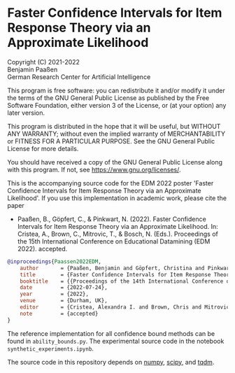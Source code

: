 # Faster Confidence Intervals for Item Response Theory via an Approximate Likelihood

Copyright (C) 2021-2022  
Benjamin Paaßen  
German Research Center for Artificial Intelligence

This program is free software: you can redistribute it and/or modify
it under the terms of the GNU General Public License as published by
the Free Software Foundation, either version 3 of the License, or
(at your option) any later version.

This program is distributed in the hope that it will be useful,
but WITHOUT ANY WARRANTY; without even the implied warranty of
MERCHANTABILITY or FITNESS FOR A PARTICULAR PURPOSE.  See the
GNU General Public License for more details.

You should have received a copy of the GNU General Public License
along with this program.  If not, see <https://www.gnu.org/licenses/>.



This is the accompanying source code for the EDM 2022 poster 'Faster Confidence Intervals for Item Response Theory via an Approximate Likelihood'. If you use this implementation in academic work, please cite the paper

* Paaßen, B., Göpfert, C., & Pinkwart, N. (2022). Faster Confidence Intervals for Item Response Theory via an Approximate Likelihood. In: Cristea, A., Brown, C., Mitrovic, T., & Bosch, N. (Eds.). Proceedings of the 15th International Conference on Educational Datamining (EDM 2022). accepted.

```bibtex
@inproceedings{Paassen2022EDM,
    author       = {Paaßen, Benjamin and Göpfert, Christina and Pinkwart, Niels},
    title        = {Faster Confidence Intervals for Item Response Theory via an Approximate Likelihood},
    booktitle    = {{Proceedings of the 14th International Conference on Educational Data Mining (EDM 2022)}},
    date         = {2022-07-24},
    year         = {2022},
    venue        = {Durham, UK},
    editor       = {Cristea, Alexandra I. and Brown, Chris and Mitrovic, Tanja and Bosch, Nigel},
    note         = {accepted}
}
```

The reference implementation for all confidence bound methods can be found in `ability_bounds.py`. The experimental source code in the notebook `synthetic_experiments.ipynb`.

The source code in this repository depends on [numpy](https://numpy.org/), [scipy](https://scipy.org/), and [tqdm](https://tqdm.github.io/).
